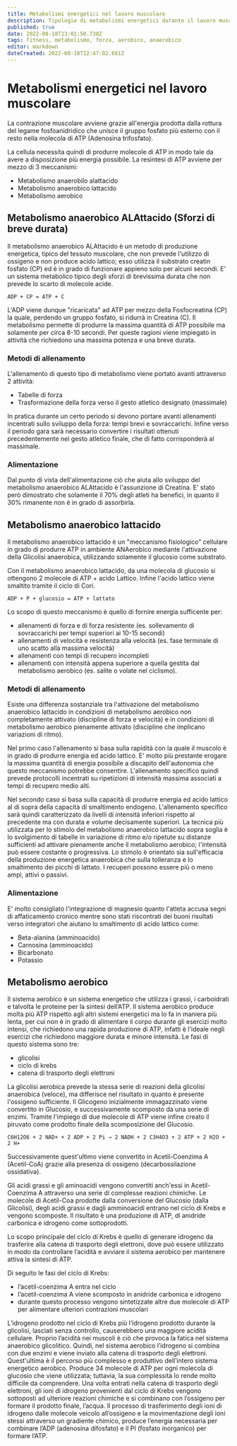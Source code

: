 ```yaml
---
title: Metabolismi energetici nel lavoro muscolare
description: Tipologie di metabolismi energetici durante il lavoro muscolare
published: true
date: 2022-08-18T13:01:50.738Z
tags: fitness, metabolismo, forza, aerobico, anaerobico
editor: markdown
dateCreated: 2022-08-18T12:47:02.681Z
---
```


# Metabolismi energetici nel lavoro muscolare

La contrazione muscolare avviene grazie all'energia prodotta dalla rottura del legame fosfoanidridico che unisce il gruppo fosfato più esterno con il resto nella molecola di ATP (Adenosina trifosfato).

La cellula necessita quindi di produrre molecole di ATP in modo tale da avere a disposizione più energia possibile. La resintesi di ATP avviene per mezzo di 3 meccanismi:
- Metabolismo anaerobilo alattacido
- Metabolismo anaerobico lattacido
- Metabolismo aerobico


## Metabolismo anaerobico ALAttacido (Sforzi di breve durata)

Il metabolismo anaerobico ALAttacido è un metodo di produzione energetica, tipico del tessuto muscolare, che non prevede l'utilizzo di ossigeno e non produce acido lattico; esso utilizza il substrato creatin fosfato (CP) ed è in grado di funzionare appieno solo per alcuni secondi. E' un sistema metabolico tipico degli sforzi di brevissima durata che non prevede lo scarto di molecole acide.

`ADP + CP = ATP + C`

L'ADP viene dunque "ricaricata" ad ATP per mezzo della Fosfocreatina (CP) la quale, perdendo un gruppo fosfato, si ridurrà in Creatina (C). Il metabolismo permette di produrre la massima quantità di ATP possibile ma solamente per circa 8-10 secondi. Per queste ragioni viene impiegato in attività che richiedono una massima potenza e una breve durata.

### Metodi di allenamento

L'allenamento di questo tipo di metabolismo viene portato avanti attraverso 2 attività:

- Tabelle di forza
- Trasformazione della forza verso il gesto atletico designato (massimale)

In pratica durante un certo periodo si devono portare avanti allenamenti incentrati sullo sviluppo della forza: tempi brevi e sovraccarichi. Infine verso il periodo gara sarà necessario convertire i risultati ottenuti precedentemente nel gesto atletico finale, che di fatto corrisponderà al massimale.

### Alimentazione

Dal punto di vista dell'alimentazione ciò che aiuta allo sviluppo del metabolismo anaerobico ALAttacido è l'assunzione di Creatina. E' stato però dimostrato che solamente il 70% degli atleti ha benefici, in quanto il 30% rimanente non è in grado di assorbirla.

## Metabolismo anaerobico lattacido

Il metabolismo anaerobico lattacido è un "meccanismo fisiologico" cellulare in grado di produrre ATP in ambiente ANAerobico mediante l'attivazione della Glicolisi anaerobica, utilizzando solamente il glucosio come substrato.

Con il metabolismo anaerobico lattacido, da una molecola di glucosio si ottengono 2 molecole di ATP + acido Lattico. Infine l'acido lattico viene smaltito tramite il ciclo di Cori.

`ADP + P + glucosio = ATP + lattato`

Lo scopo di questo meccanismo è quello di fornire energia sufficente per:
- allenamenti di forza e di forza resistente (es. sollevamento di sovraccarichi per tempi superiori ai 10-15 secondi)
- allenamenti di velocità e resistenza alla velocità (es. fase terminale di uno scatto alla massima velocità)
- allenamenti con tempi di recupero incompleti
- allenamenti con intensità appena superiore a quella gestita dal metabolismo aerobico (es. salite o volate nel ciclismo).

### Metodi di allenamento

Esiste una differenza sostanziale tra l'attivazione del metabolismo anaerobico lattacido in condizioni di metabolismo aerobico non completamente attivato (discipline di forza e velocità) e in condizioni di metabolismo aerobico pienamente attivato (discipline che implicano variazioni di ritmo).

Nel primo caso l'allenamento si basa sulla rapidità con la quale il muscolo è in grado di produrre energia ed acido lattico. E' molto più prestante erogare la massima quantità di energia possibile a discapito dell'autonomia che questo meccanismo potrebbe consentire. L'allenamento specifico quindi prevede protocolli incentrati su ripetizioni di intensità massima associati a tempi di recupero medio alti.

Nel secondo caso si basa sulla capacità di produrre energia ed acido lattico al di sopra della capacità di smaltimento endogeno. L'allenamento specifico sarà quindi caratterizzato da livelli di intensità inferiori rispetto al precedente ma con durata e volume decisamente superiori. La tecnica più utilizzata per lo stimolo del metabolismo anaerobico lattacido sopra soglia è lo svolgimento di tabelle in variazione di ritmo e/o ripetute su distanze sufficienti ad attivare pienamente anche il metabolismo aerobico; l'intensità può essere costante o progressiva. Lo stimolo è orientato sia sull'efficacia della produzione energetica anaerobica che sulla tolleranza e lo smaltimento dei picchi di lattato. I recuperi possono essere più o meno ampi, attivi o passivi.

### Alimentazione

E' molto consigliato l'integrazione di magnesio quanto l'atleta accusa segni di affaticamento cronico mentre sono stati riscontrati dei buoni risultati verso integratori che aiutano lo smaltimento di acido lattico come: 
- Beta-alanina (amminoacido)
- Carnosina (amminoacido)
- Bicarbonato
- Potassio


## Metabolismo aerobico 

Il sistema aerobico è un sistema energetico che utilizza i grassi, i carboidrati e talvolta le proteine per la sintesi dell’ATP. Il sistema aerobico produce molta più ATP rispetto agli altri sistemi energetici ma lo fa in maniera più lenta, per cui non è in grado di alimentare il corpo durante gli esercizi molto intensi, che richiedono una rapida produzione di ATP, infatti è l'ideale negli esercizi che richiedono maggiore durata e minore intensità. Le fasi di questo sistema sono tre:
- glicolisi
- ciclo di krebs
- catena di trasporto degli elettroni

La glicolisi aerobica prevede la stessa serie di reazioni della glicolisi anaerobica (veloce), ma differisce nel risultato in quanto è presente l'ossigeno sufficiente. Il Glicogeno inizialmente immagazzinato viene convertito in Glucosio, e successivamente scomposto da una serie di enzimi. Tramite l'impiego di due molecole di ATP viene infine creato il piruvato come prodotto finale della scomposizione del Glucosio. 

`C6H12O6 + 2 NAD+ + 2 ADP + 2 Pi → 2 NADH + 2 C3H4O3 + 2 ATP + 2 H2O + 2 H+`

Successivamente quest'ultimo viene convertito in Acetil-Coenzima A (Acetil-CoA) grazie alla presenza di ossigeno (decarbossilazione ossidativa).

Gli acidi grassi e gli aminoacidi vengono convertiti anch'essi in Acetil-Coenzima A attraverso una serie di complesse reazioni chimiche. Le molecole di Acetil-Coa prodotte dalla conversione del Glucosio (dalla Glicolisi), degli acidi grassi e dagli amminoacidi entrano nel ciclo di Krebs e vengono scomposte. Il risultato è una produzione di ATP, di anidride carbonica e idrogeno come sottoprodotti.

Lo scopo principale del ciclo di Krebs è quello di generare idrogeno da trasferire alla catena di trasporto degli elettroni, dove può essere utilizzato in modo da controllare l’acidità e avviare il sistema aerobico per mantenere attiva la sintesi di ATP.

Di seguito le fasi del ciclo di Krebs:

- l’acetil-coenzima A entra nel ciclo
- l’acetil-coenzima A viene scomposto in anidride carbonica e idrogeno
- durante questo processo vengono sintetizzate altre due molecole di ATP per alimentare ulteriori contrazioni muscolari

L’idrogeno prodotto nel ciclo di Krebs più l’idrogeno prodotto durante la glicolisi, lasciati senza controllo, causerebbero una maggiore acidità cellulare. Proprio l’acidità nei muscoli è ciò che provoca la fatica nel sistema anaerobico glicolitico. Quindi, nel sistema aerobico l’idrogeno si combina con due enzimi e viene inviato alla catena di trasporto degli elettroni. Quest'ultima è il percorso più complesso e produttivo dell’intero sistema energetico aerobico. Produce 34 molecole di ATP per ogni molecola di glucosio che viene utilizzata; tuttavia, la sua complessità lo rende molto difficile da comprendere. Una volta entrati nella catena di trasporto degli elettroni, gli ioni di idrogeno provenienti dal ciclo di Krebs vengono sottoposti ad ulteriore reazioni chimiche e si combinano con l’ossigeno per formare il prodotto finale, l’acqua. Il processo di trasferimento degli ioni di idrogeno dalle molecole veicolo all’ossigeno e la movimentazione degli ioni stessi attraverso un gradiente chimico, produce l’energia necessaria per combinare l’ADP (adenosina difosfato) e il PI (fosfato inorganico) per formare l’ATP.